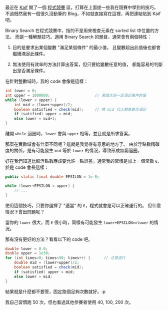 <!--
.. title: 程式競賽小技巧 - Binary Search
.. slug: binary-search
.. date: 2015-06-06 23:33:28 UTC+08:00
.. tags: programming contest, competitive programming, algorithm
.. link:
.. description:
.. type: text
-->

最近在 [Kaif][] 開了一個 [程式競賽][] 區，打算在上面提一些我在競賽中學到的技巧，
不過既然我有一個很久沒動筆的 Blog，不如就直接寫在這裡，再把連結貼到 Kaif 吧。

Binary Search 在程式競賽中，指的不是用來檢查元素在 sorted list 中位置的方法，
而是一種解題技巧。適用 Binary Search 的題目，通常會有兩個特性：

1. 目的是要求出某個變數 "滿足某個條件" 的最小值，
   且變數超出此值後也都會繼續滿足此條件。

2. 無法使用有效率的方法計算出答案，但只要給變數任意的值，
   都能容易的判斷出是否滿足條件。

在針對整數域時，我的 code 會像是這樣：

```.java
int lower = 0;
int upper = 1000000;                    // 某個大到一定滿足條件的值
while (lower < upper) {
    int mid = (lower+upper)/2;
    boolean satisfied = check(mid);     // 將 mid 代入檢查是否滿足
    if (satified) upper = mid;
    else lower = mid+1;
}
```

離開 `while` 迴圈時，`lower` 會與 `upper` 相等，並且就是所求答案。

那麼在實數域會有什麼不同呢？這就是我覺得有意思的地方了。
由於浮點數精確度的關係，是有可能發生 `mid` 等於 `lower` 的情況，導致形成無窮迴圈。

好在我們知道比較浮點數應該要允許一點誤差。通常我的習慣是加上一個常數
`Є`，於是 code 會長這樣：

```.java
public static final double EPSILON = 1e-8;

while (lower+EPSILON < upper) {
    // ...
}
```

使用這個技巧，只要你選擇了 "適當" 的 `Є`，程式就會是可以正確運行的。
但什麼情況下會出問題呢？

當你的 `lower` 很大，而 `Є` 很小時，同樣有可能發生 `lower+EPSILON==lower` 的情況。

那有沒有更好的方法？看看以下的 code 吧。

```.java
double lower = 0.0;
double upper = 1e30;
for (int times=0; times<50; times++) {      // 注意這行
    double mid = (lower+upper)/2;
    boolean satisfied = check(mid);
    if (satisfied) upper = mid;
    else lower = mid;
}
```

結果就是什麼都不要管，固定跑個足夠次數就好。:p

我自己習慣跑 50 次，但也看過其他參賽者使用 40, 100, 200 次。

[Kaif]: https://kaif.io
[程式競賽]: https://kaif.io/z/programming-contest
